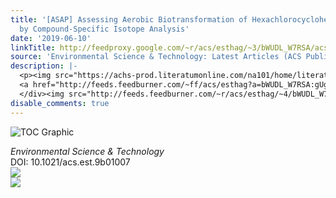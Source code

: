 ```yaml
---
title: '[ASAP] Assessing Aerobic Biotransformation of Hexachlorocyclohexane Isomers
  by Compound-Specific Isotope Analysis'
date: '2019-06-10'
linkTitle: http://feedproxy.google.com/~r/acs/esthag/~3/bWUDL_W7RSA/acs.est.9b01007
source: 'Environmental Science & Technology: Latest Articles (ACS Publications)'
description: |-
  <p><img src="https://achs-prod.literatumonline.com/na101/home/literatum/publisher/achs/journals/content/esthag/0/esthag.ahead-of-print/acs.est.9b01007/20190610/images/medium/es-2019-01007x_0006.gif" alt="TOC Graphic"/></p><div><cite>Environmental Science & Technology</cite></div><div>DOI: 10.1021/acs.est.9b01007</div><div class="feedflare">
  <a href="http://feeds.feedburner.com/~ff/acs/esthag?a=bWUDL_W7RSA:gUgsx2-dROY:yIl2AUoC8zA"><img src="http://feeds.feedburner.com/~ff/acs/esthag?d=yIl2AUoC8zA" border="0"></img></a>
  </div><img src="http://feeds.feedburner.com/~r/acs/esthag/~4/bWUDL_W7RSA" ...
disable_comments: true
---
```

<p><img src="https://achs-prod.literatumonline.com/na101/home/literatum/publisher/achs/journals/content/esthag/0/esthag.ahead-of-print/acs.est.9b01007/20190610/images/medium/es-2019-01007x_0006.gif" alt="TOC Graphic"/></p><div><cite>Environmental Science & Technology</cite></div><div>DOI: 10.1021/acs.est.9b01007</div><div class="feedflare">
<a href="http://feeds.feedburner.com/~ff/acs/esthag?a=bWUDL_W7RSA:gUgsx2-dROY:yIl2AUoC8zA"><img src="http://feeds.feedburner.com/~ff/acs/esthag?d=yIl2AUoC8zA" border="0"></img></a>
</div><img src="http://feeds.feedburner.com/~r/acs/esthag/~4/bWUDL_W7RSA" ...